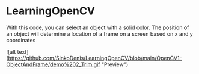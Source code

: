 # LearningOpenCV

With this code, you can select an object with a solid color. The position of an object will determine a location of a frame on a screen based on x and y coordinates

![alt text] (https://github.com/SinkoDenis/LearningOpenCV/blob/main/OpenCV1-ObjectAndFrame/demo%202_Trim.gif "Preview")
